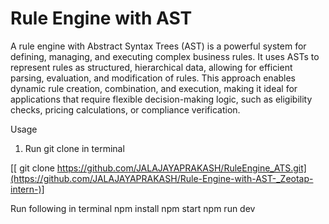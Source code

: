 # Rule Engine with AST

A rule engine with Abstract Syntax Trees (AST) is a powerful system for defining, managing, and executing complex business rules. It uses ASTs to represent rules as structured, hierarchical data, allowing for efficient parsing, evaluation, and modification of rules. This approach enables dynamic rule creation, combination, and execution, making it ideal for applications that require flexible decision-making logic, such as eligibility checks, pricing calculations, or compliance verification.

Usage
1. Run git clone in terminal

[[ git clone https://github.com/JALAJAYAPRAKASH/RuleEngine_ATS.git](https://github.com/JALAJAYAPRAKASH/Rule-Engine-with-AST-_Zeotap-intern-)]
 
Run following in terminal
  npm install
  npm start
  npm run dev
 
